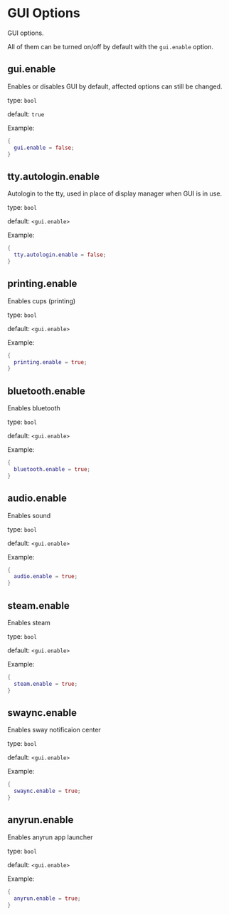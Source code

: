 # GUI Options

GUI options.

All of them can be turned on/off by default with the `gui.enable` option.

## gui.enable
Enables or disables GUI by default, affected options can still be changed.

type: `bool`

default: `true`

Example:
```nix
{
  gui.enable = false;
}
```

## tty.autologin.enable
Autologin to the tty, used in place of display manager when GUI is in use.

type: `bool`

default: `<gui.enable>`

Example:
```nix
{
  tty.autologin.enable = false;
}
```

## printing.enable
Enables cups (printing)

type: `bool`

default: `<gui.enable>`

Example:
```nix
{
  printing.enable = true;
}
```

## bluetooth.enable
Enables bluetooth 

type: `bool`

default: `<gui.enable>`

Example:
```nix
{
  bluetooth.enable = true;
}
```

## audio.enable
Enables sound

type: `bool`

default: `<gui.enable>`

Example:
```nix
{
  audio.enable = true;
}
```

## steam.enable
Enables steam

type: `bool`

default: `<gui.enable>`

Example:
```nix
{
  steam.enable = true;
}
```

## swaync.enable
Enables sway notificaion center

type: `bool`

default: `<gui.enable>`

Example:
```nix
{
  swaync.enable = true;
}
```

## anyrun.enable 
Enables anyrun app launcher

type: `bool`

default: `<gui.enable>`

Example:
```nix
{
  anyrun.enable = true;
}
```  
